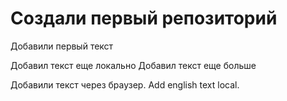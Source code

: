 # Создали первый репозиторий 

Добавили первый текст 

Добавил текст еще локально
Добавил текст еще больше

Добавили текст через браузер. Add english text local.
